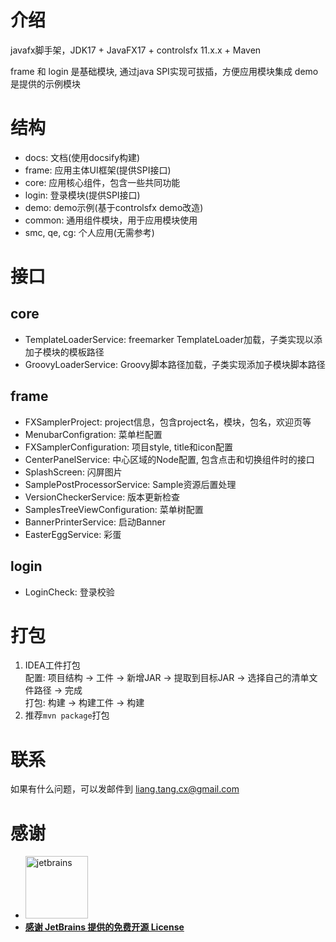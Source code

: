 # 介绍

javafx脚手架，JDK17 + JavaFX17 + controlsfx 11.x.x + Maven

frame 和 login 是基础模块, 通过java SPI实现可拔插，方便应用模块集成 demo是提供的示例模块

# 结构

- docs: 文档(使用docsify构建)
- frame: 应用主体UI框架(提供SPI接口)
- core: 应用核心组件，包含一些共同功能
- login: 登录模块(提供SPI接口)
- demo: demo示例(基于controlsfx demo改造)
- common: 通用组件模块，用于应用模块使用
- smc, qe, cg: 个人应用(无需参考)

# 接口

## core

- TemplateLoaderService: freemarker TemplateLoader加载，子类实现以添加子模块的模板路径
- GroovyLoaderService: Groovy脚本路径加载，子类实现添加子模块脚本路径

## frame

- FXSamplerProject: project信息，包含project名，模块，包名，欢迎页等
- MenubarConfigration: 菜单栏配置
- FXSamplerConfiguration: 项目style, title和icon配置
- CenterPanelService: 中心区域的Node配置, 包含点击和切换组件时的接口
- SplashScreen: 闪屏图片
- SamplePostProcessorService: Sample资源后置处理
- VersionCheckerService: 版本更新检查
- SamplesTreeViewConfiguration: 菜单树配置
- BannerPrinterService: 启动Banner
- EasterEggService: 彩蛋

## login

- LoginCheck: 登录校验

# 打包

1. IDEA工件打包\
   配置: 项目结构 -> 工件 -> 新增JAR -> 提取到目标JAR -> 选择自己的清单文件路径 -> 完成\
   打包: 构建 -> 构建工件 -> 构建
2. 推荐`mvn package`打包

# 联系

如果有什么问题，可以发邮件到 liang.tang.cx@gmail.com

# 感谢

- <a href="https://jb.gg/OpenSource"><img src="https://resources.jetbrains.com/storage/products/company/brand/logos/jb_beam.png?_gl=1*98642y*_ga*MTIxMDA5OTM5Ni4xNjgwMzQyNjgy*_ga_9J976DJZ68*MTY4MTIxMDIzMy41LjEuMTY4MTIxMTE1MS4wLjAuMA..&_ga=2.268101710.1369693703.1681210234-1210099396.1680342682" width="100px" alt="jetbrains">
- **感谢 JetBrains 提供的免费开源 License**</a>
